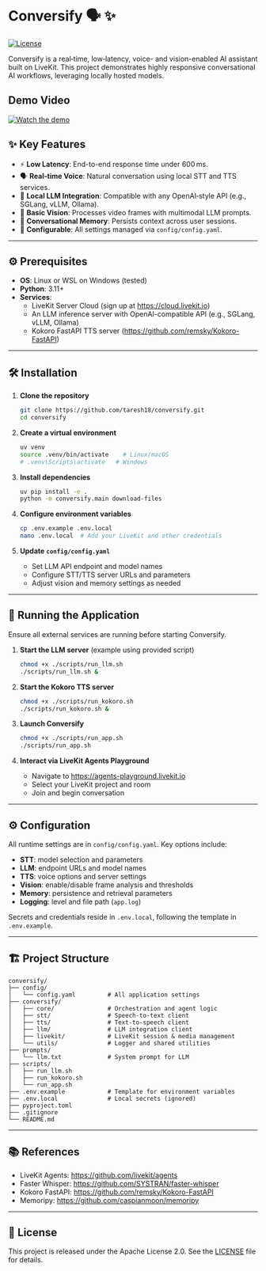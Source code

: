 # Conversify 🗣️ ✨

[![License](https://img.shields.io/badge/License-Apache%202.0-blue.svg)](LICENSE)

Conversify is a real‑time, low‑latency, voice- and vision-enabled AI assistant built on LiveKit. This project demonstrates highly responsive conversational AI workflows, leveraging locally hosted models.

## Demo Video

[![Watch the demo](assets/thumbnail.jpg)](https://youtu.be/Biva5VGV5Pg)


## ✨ Key Features

- ⚡ **Low Latency**: End-to-end response time under 600 ms.
- 🗣️ **Real‑time Voice**: Natural conversation using local STT and TTS services.
- 🧠 **Local LLM Integration**: Compatible with any OpenAI‑style API (e.g., SGLang, vLLM, Ollama).
- 👀 **Basic Vision**: Processes video frames with multimodal LLM prompts.
- 💾 **Conversational Memory**: Persists context across user sessions.
- 🔧 **Configurable**: All settings managed via `config/config.yaml`.

---

## ⚙️ Prerequisites

- **OS**: Linux or WSL on Windows (tested)
- **Python**: 3.11+
- **Services**:
  - LiveKit Server Cloud (sign up at https://cloud.livekit.io)
  - An LLM inference server with OpenAI-compatible API (e.g., SGLang, vLLM, Ollama)
  - Kokoro FastAPI TTS server (https://github.com/remsky/Kokoro-FastAPI)

---

## 🛠️ Installation

1. **Clone the repository**

    ```bash
    git clone https://github.com/taresh18/conversify.git
    cd conversify
    ```

2. **Create a virtual environment**

    ```bash
    uv venv
    source .venv/bin/activate    # Linux/macOS
    # .venv\Scripts\activate   # Windows
    ```

3. **Install dependencies**

    ```bash
    uv pip install -e .
    python -m conversify.main download-files 
    ```

4. **Configure environment variables**

    ```bash
    cp .env.example .env.local
    nano .env.local  # Add your LiveKit and other credentials
    ```

5. **Update `config/config.yaml`**

    - Set LLM API endpoint and model names
    - Configure STT/TTS server URLs and parameters
    - Adjust vision and memory settings as needed

---

## 🏃 Running the Application

Ensure all external services are running before starting Conversify.

1. **Start the LLM server** (example using provided script)

    ```bash
    chmod +x ./scripts/run_llm.sh
    ./scripts/run_llm.sh &
    ```

2. **Start the Kokoro TTS server**

    ```bash
    chmod +x ./scripts/run_kokoro.sh
    ./scripts/run_kokoro.sh &
    ```

3. **Launch Conversify**

    ```bash
    chmod +x ./scripts/run_app.sh
    ./scripts/run_app.sh
    ```

4. **Interact via LiveKit Agents Playground**

    - Navigate to https://agents-playground.livekit.io
    - Select your LiveKit project and room
    - Join and begin conversation

---

## ⚙️ Configuration

All runtime settings are in `config/config.yaml`. Key options include:

- **STT**: model selection and parameters
- **LLM**: endpoint URLs and model names
- **TTS**: voice options and server settings
- **Vision**: enable/disable frame analysis and thresholds
- **Memory**: persistence and retrieval parameters
- **Logging**: level and file path (`app.log`)

Secrets and credentials reside in `.env.local`, following the template in `.env.example`.

---

## 🏗️ Project Structure

```plaintext
conversify/
├── config/
│   └── config.yaml         # All application settings
├── conversify/
│   ├── core/               # Orchestration and agent logic
│   ├── stt/                # Speech-to-text client
│   ├── tts/                # Text-to-speech client
│   ├── llm/                # LLM integration client
│   ├── livekit/            # LiveKit session & media management
│   └── utils/              # Logger and shared utilities
├── prompts/
│   └── llm.txt             # System prompt for LLM
├── scripts/
│   ├── run_llm.sh
│   ├── run_kokoro.sh
│   └── run_app.sh
├── .env.example            # Template for environment variables
├── .env.local              # Local secrets (ignored)
├── pyproject.toml
├── .gitignore
└── README.md
```

---

## 📚 References

- LiveKit Agents: https://github.com/livekit/agents
- Faster Whisper: https://github.com/SYSTRAN/faster-whisper
- Kokoro FastAPI: https://github.com/remsky/Kokoro-FastAPI
- Memoripy: https://github.com/caspianmoon/memoripy

---

## 📜 License

This project is released under the Apache License 2.0. See the [LICENSE](LICENSE) file for details.

